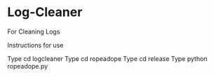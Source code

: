 # Log-Cleaner
For Cleaning Logs

Instructions for use 

Type cd logcleaner
Type cd ropeadope
Type cd release
Type python ropeadope.py

